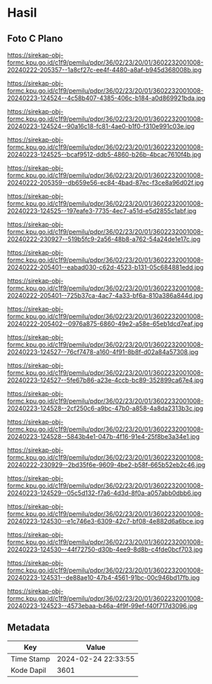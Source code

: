 # Hasil

## Foto C Plano

https://sirekap-obj-formc.kpu.go.id/c1f9/pemilu/pdpr/36/02/23/20/01/3602232001008-20240222-205357--1a8cf27c-ee4f-4480-a8af-b945d368008b.jpg

https://sirekap-obj-formc.kpu.go.id/c1f9/pemilu/pdpr/36/02/23/20/01/3602232001008-20240223-124524--4c58b407-4385-406c-b184-a0d869921bda.jpg

https://sirekap-obj-formc.kpu.go.id/c1f9/pemilu/pdpr/36/02/23/20/01/3602232001008-20240223-124524--90a16c18-fc81-4ae0-b1f0-f310e991c03e.jpg

https://sirekap-obj-formc.kpu.go.id/c1f9/pemilu/pdpr/36/02/23/20/01/3602232001008-20240223-124525--bcaf9512-ddb5-4860-b26b-4bcac7610f4b.jpg

https://sirekap-obj-formc.kpu.go.id/c1f9/pemilu/pdpr/36/02/23/20/01/3602232001008-20240222-205359--db659e56-ec84-4bad-87ec-f3ce8a96d02f.jpg

https://sirekap-obj-formc.kpu.go.id/c1f9/pemilu/pdpr/36/02/23/20/01/3602232001008-20240223-124525--197eafe3-7735-4ec7-a51d-e5d2855c1abf.jpg

https://sirekap-obj-formc.kpu.go.id/c1f9/pemilu/pdpr/36/02/23/20/01/3602232001008-20240222-230927--519b5fc9-2a56-48b8-a762-54a24de1e17c.jpg

https://sirekap-obj-formc.kpu.go.id/c1f9/pemilu/pdpr/36/02/23/20/01/3602232001008-20240222-205401--eabad030-c62d-4523-b131-05c684881edd.jpg

https://sirekap-obj-formc.kpu.go.id/c1f9/pemilu/pdpr/36/02/23/20/01/3602232001008-20240222-205401--725b37ca-4ac7-4a33-bf6a-810a386a844d.jpg

https://sirekap-obj-formc.kpu.go.id/c1f9/pemilu/pdpr/36/02/23/20/01/3602232001008-20240222-205402--0976a875-6860-49e2-a58e-65eb1dcd7eaf.jpg

https://sirekap-obj-formc.kpu.go.id/c1f9/pemilu/pdpr/36/02/23/20/01/3602232001008-20240223-124527--76cf7478-a160-4f91-8b8f-d02a84a57308.jpg

https://sirekap-obj-formc.kpu.go.id/c1f9/pemilu/pdpr/36/02/23/20/01/3602232001008-20240223-124527--5fe67b86-a23e-4ccb-bc89-352899ca67e4.jpg

https://sirekap-obj-formc.kpu.go.id/c1f9/pemilu/pdpr/36/02/23/20/01/3602232001008-20240223-124528--2cf250c6-a9bc-47b0-a858-4a8da2313b3c.jpg

https://sirekap-obj-formc.kpu.go.id/c1f9/pemilu/pdpr/36/02/23/20/01/3602232001008-20240223-124528--5843b4e1-047b-4f16-91e4-25f8be3a34e1.jpg

https://sirekap-obj-formc.kpu.go.id/c1f9/pemilu/pdpr/36/02/23/20/01/3602232001008-20240222-230929--2bd35f6e-9609-4be2-b58f-665b52eb2c46.jpg

https://sirekap-obj-formc.kpu.go.id/c1f9/pemilu/pdpr/36/02/23/20/01/3602232001008-20240223-124529--05c5d132-f7a6-4d3d-8f0a-a057abb0dbb6.jpg

https://sirekap-obj-formc.kpu.go.id/c1f9/pemilu/pdpr/36/02/23/20/01/3602232001008-20240223-124530--e1c746e3-6309-42c7-bf08-4e882d6a6bce.jpg

https://sirekap-obj-formc.kpu.go.id/c1f9/pemilu/pdpr/36/02/23/20/01/3602232001008-20240223-124530--44f72750-d30b-4ee9-8d8b-c4fde0bcf703.jpg

https://sirekap-obj-formc.kpu.go.id/c1f9/pemilu/pdpr/36/02/23/20/01/3602232001008-20240223-124531--de88ae10-47b4-4561-91bc-00c946bd17fb.jpg

https://sirekap-obj-formc.kpu.go.id/c1f9/pemilu/pdpr/36/02/23/20/01/3602232001008-20240223-124523--4573ebaa-b46a-4f9f-99ef-f40f717d3096.jpg


## Metadata

| Key        | Value               |
| ---------- | ------------------- |
| Time Stamp | 2024-02-24 22:33:55 |
| Kode Dapil | 3601                |



